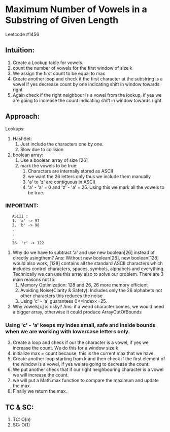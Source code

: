 # Maximum Number of Vowels in a Substring of Given Length
Leetcode #1456

## Intuition:
1. Create a Lookup table for vowels.
2. count the number of vowels for the first window of size k
3. We assign the first count to be equal to max
4. Create another loop and check if the first character at the substring is a vowel if yes decrease count by one indicating shift in window towards right
5. Again check if the right neighbour is a vowel from the lookup, if yes we are going to increase the count indicating shift in window towards right.

## Approach:
Lookups: 
1. HashSet:
   1. Just include the characters one by one.
   2. Slow due to collision
2. boolean array:
   1. Use a boolean array of size [26]
   2. mark the vowels to be true:
       1. Characters are internally stored as ASCII
       2. we want the 26 letters only thus we include them manually
       3. 'a' to 'z' are contiguous in ASCII
       4. 'a' - 'a' = 0 and 'z' - 'a' = 25. Using this we mark all the vowels to be true.
### IMPORTANT:
       ASCII : 
       1. 'a' -> 97
       2. 'b' -> 98
       .
       .
       .
       26. 'z' -> 122
1. Why do we have to subtract 'a' and use new boolean[26] instead of directly usingthem?
Ans: Without new boolean[26], new boolean[128] would also work, [128] contains all the standard ASCII characters which includes control characters, spaces, symbols, alphabets and everything. Technically we can use this array also to solve our problem. There are 3 main reasons not to:
    1. Memory Optimization: 128 and 26, 26 more memory efficient
    2. Avoiding Noise(Clarity & Safety): Includes only the 26 alphabets not other characters this reduces the noise
    3. Using 'c' - 'a' guarantees 0<=index<=25.
2. Why vowels[c] is risky?
Ans: if a weird character comes, we would need a bigger array, otherwise it could produce ArrayOutOfBounds 

### Using 'c' - 'a' keeps my index small, safe and inside bounds when we are working with lowercase letters only.

3. Create a loop and check if our the character is a vowel, if yes we increase the count. We do this for a window size k
4. initialize max = count because, this is the current max that we have.
5. Create another loop starting from k and then check if the first element of the window is a vowel, if yes we are going to decrease the count.
6. We put another check that if our right neighbouring character is a vowel we will increase the count.
7. we will put a Math.max function to compare the maximum and update the max.
8. Finally we return the max.

## TC & SC:
1. TC: O(n)
2. SC: O(1)

